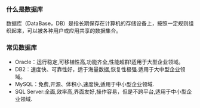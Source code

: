 ### 什么是数据库

数据库（DataBase，DB）是指长期保存在计算机的存储设备上，按照一定规则组织起来，可以被各种用户或应用共享的数据集合。

### 常见数据库

- Oracle：运行稳定,可移植性高,功能齐全,性能超群!适用于大型企业领域。
- DB2：速度快、可靠性好，适于海量数据,恢复性极强.适用于大中型企业领域。
- MySQL：免费,开源、体积小,速度快,适用于中小型企业领域.
- SQL Server:全面,效率高,界面友好,操作容易，但是不跨平台,适用于中小型企业领域.



